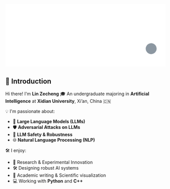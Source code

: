 ![Simple-Dot-[remix]](https://github.com/LIN-ZECHENG/LIN-ZECHENG/blob/main/SRC/Simple-Dot-%5Bremix%5D.gif?raw=true)

## 👋 Introduction

Hi there! I'm **Lin Zecheng**
 🎓 An undergraduate majoring in **Artificial Intelligence** at **Xidian University**, Xi’an, China 🇨🇳

💡 I'm passionate about:

- 🧠 **Large Language Models (LLMs)**
- 🛡️ **Adversarial Attacks on LLMs**
- 🔐 **LLM Safety & Robustness**
- 🌐 **Natural Language Processing (NLP)**

🛠 I enjoy:

- 🧪 Research & Experimental Innovation
- 🛠️ Designing robust AI systems
- 📝 Academic writing & Scientific visualization
- 💻 Working with **Python** and **C++**
